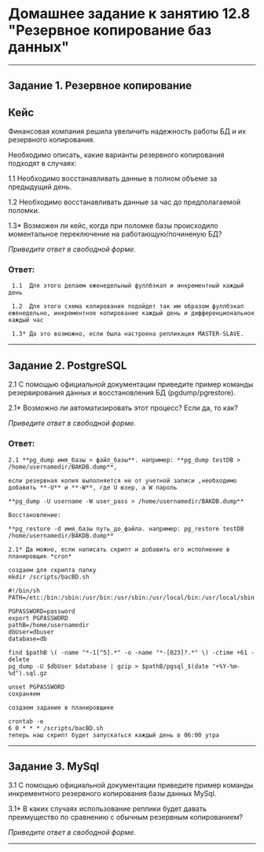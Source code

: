 # Домашнее задание к занятию 12.8 "Резервное копирование баз данных"

---

## Задание 1. Резервное копирование

## Кейс
Финансовая компания решила увеличить надежность работы БД и их резервного копирования. 

Необходимо описать, какие варианты резервного копирования подходят в случаях: 

1.1 Необходимо восстанавливать данные в полном объеме за предыдущий день.

1.2 Необходимо восстанавливать данные за час до предполагаемой поломки.

1.3* Возможен ли кейс, когда при поломке базы происходило моментальное переключение на работающую/починеную БД?

*Приведите ответ в свободной форме.*  

### Ответ:
```
 1.1  Для этого делаем еженедельный фуллбэкап и инкрементный каждый день  
 
 1.2  Для этого схема копирования подойдет так им образом фуллбэкап еженедельно, инкрементное копирование каждый день и дифференциональное каждый час  
 
 1.3* Да это возможно, если была настроена репликация MASTER-SLAVE.
```
---

## Задание 2. PostgreSQL

2.1 С помощью официальной документации приведите пример команды резервирования данных и восстановления БД (pgdump/pgrestore).

2.1* Возможно ли автоматизировать этот процесс? Если да, то как?

*Приведите ответ в свободной форме.*

### Ответ:  
```
2.1 **pg_dump имя_базы > файл_базы**. например: **pg_dump testDB > /home/usernamedir/BAKDB.dump**,  

если резервная копия выполняется не от учетной записи ,необходимо добавить **-U** и **-W**, где U юзер, а W пароль  

**pg_dump -U username -W user_pass > /home/usernamedir/BAKDB.dump**  

Восстановление:  

**pg_restore -d имя_базы путь_до_файла. например: pg_restore testDB /home/usernamedir/BAKDB.dump**  
       
2.1* Да можно, если написать скрипт и добавить его исполнение в планировщик *cron*
```
```
создаем для скрипта папку
mkdir /scripts/bacBD.sh  

#!/bin/sh
PATH=/etc:/bin:/sbin:/usr/bin:/usr/sbin:/usr/local/bin:/usr/local/sbin

PGPASSWORD=password
export PGPASSWORD
pathB=/home/usernamedir
dbUser=dbuser
database=db

find $pathB \( -name "*-1[^5].*" -o -name "*-[023]?.*" \) -ctime +61 -delete
pg_dump -U $dbUser $database | gzip > $pathB/pgsql_$(date "+%Y-%m-%d").sql.gz

unset PGPASSWORD
сохраняем  

создаем задание в планировщике  

crontab -e  
6 0 * * * /scripts/bacBD.sh  
теперь наш скрипт будет запускаться каждый день в 06:00 утра
```
---

## Задание 3. MySql

3.1 С помощью официальной документации приведите пример команды инкрементного резервного копирования базы данных MySql. 

3.1* В каких случаях использование реплики будет давать преимущество по сравнению с обычным резервным копированием?

*Приведите ответ в свободной форме.*

---
